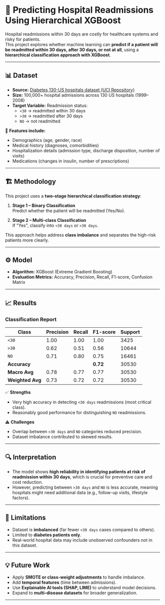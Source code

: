 # 🏥 Predicting Hospital Readmissions Using Hierarchical XGBoost

Hospital readmissions within 30 days are costly for healthcare systems and risky for patients.  
This project explores whether machine learning can **predict if a patient will be readmitted within 30 days, after 30 days, or not at all**, using a **hierarchical classification approach with XGBoost**.  

---

## 📊 Dataset
- **Source:** [Diabetes 130-US hospitals dataset (UCI Repository)](https://archive.ics.uci.edu/ml/datasets/diabetes+130-us+hospitals+for+readmission)  
- **Size:** 100,000+ hospital admissions across 130 US hospitals (1999–2008)  
- **Target Variable:** Readmission status:  
  - `<30` → readmitted within 30 days  
  - `>30` → readmitted after 30 days  
  - `NO` → not readmitted  

🔑 **Features include:**  
- Demographics (age, gender, race)  
- Medical history (diagnoses, comorbidities)  
- Hospitalization details (admission type, discharge disposition, number of visits)  
- Medications (changes in insulin, number of prescriptions)  

---

## 🏗 Methodology

This project uses a **two-stage hierarchical classification strategy**:

1. **Stage 1 – Binary Classification**  
   Predict whether the patient will be readmitted (Yes/No).  

2. **Stage 2 – Multi-class Classification**  
   If "Yes", classify into `<30 days` or `>30 days`.  

This approach helps address **class imbalance** and separates the high-risk patients more clearly.  

---

## ⚙️ Model
- **Algorithm:** XGBoost (Extreme Gradient Boosting)  
- **Evaluation Metrics:** Accuracy, Precision, Recall, F1-score, Confusion Matrix  

---

## 📈 Results

### Classification Report
| Class | Precision | Recall | F1-score | Support |
|-------|-----------|--------|----------|---------|
| `<30` | 1.00 | 1.00 | 1.00 | 3425 |
| `>30` | 0.62 | 0.51 | 0.56 | 10644 |
| `NO`  | 0.71 | 0.80 | 0.75 | 16461 |
| **Accuracy** |       |       | **0.72** | 30530 |
| **Macro Avg** | 0.78 | 0.77 | 0.77 | 30530 |
| **Weighted Avg** | 0.73 | 0.72 | 0.72 | 30530 |

✅ **Strengths**  
- Very high accuracy in detecting `<30 days` readmissions (most critical class).  
- Reasonably good performance for distinguishing `NO` readmissions.  

⚠️ **Challenges**  
- Overlap between `>30 days` and `NO` categories reduced precision.  
- Dataset imbalance contributed to skewed results.  

---

## 🔍 Interpretation
- The model shows **high reliability in identifying patients at risk of readmission within 30 days**, which is crucial for preventive care and cost reduction.  
- However, predicting between `>30 days` and `NO` is less accurate, meaning hospitals might need additional data (e.g., follow-up visits, lifestyle factors).  

---

## 🚧 Limitations
- Dataset is **imbalanced** (far fewer `<30 days` cases compared to others).  
- Limited to **diabetes patients only**.  
- Real-world hospital data may include unobserved confounders not in this dataset.  

---

## 💡 Future Work
- Apply **SMOTE or class-weight adjustments** to handle imbalance.  
- Add **temporal features** (time between admissions).  
- Use **Explainable AI tools (SHAP, LIME)** to understand model decisions.  
- Expand to **multi-disease datasets** for broader generalization.  

---


